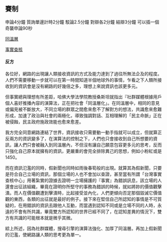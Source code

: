 ## 賽制
申論4分鐘
質詢單邊計時2分鐘
駁論2.5分鐘
對辯各2分鐘
結辯3分鐘
可以插一個奇襲申論90秒

[同溫層](https://www.cw.com.tw/amp/article/5094843)

[事實查核](https://www.facebook.com/216153715706427/posts/761205284534598/?d=n)

#### 反方
各位好，網路的出現讓人類接收資訊的方式及能力達到了過往所無法企及的程度。人們不需要移動一步就可以在第一時間知道半個地球外的事情，乍看之下人類所接收到的資訊會是沒有網路的好幾倍之多，理想上來說資訊也該更多元。

但事實總與理想有所差距，哈佛大學法學院教授桑斯坦就指出『社群媒體根據用戶個人喜好推播內容的演算法，正在把社會「同溫層化」。在同溫層中，相同的意見或偏見被不斷放大，不同立場的群眾之間愈來愈不了解對方的想法，共識愈來愈難形成，加速了政治與社會的兩極化，導致強調對話、互相理解的「民主命脈」正在被侵蝕，民主政府施政效能也愈來愈差。

我方完全同意網路連結了世界，資訊接收只需要動一動手指就可以成立，但就算正反兩方的資訊變多了，在演算法的控制之下，人們也只會接收到自己所想要的資訊，讓人們只會被融入到同溫層內，不但沒有讓自己願意包容更多元的思考，反而只強化自己原本就擁有的資訊，更嚴重的會完全排除異己的思想，例如小粉紅或是1450。

而在資訊氾濫的同時，假新聞也同時如雨後春筍般的出現。就算其為假新聞，只要是符合自己立場的資訊，那個立場的人也不會加以查證，甚至當有所謂「台灣事實查核中心」用著紮實的證據去證明一立場擁護的『事實』為錯誤訊息，該立場的人還會出征該組織，畢竟在證明你所堅守的事務為錯誤的時候，就如將妳的價值觀擊潰。而人在價值觀遭到擊潰時，比起接受並內化，人們更傾向否定那個毀滅它價值觀的東西，各類的出征就是最好的例子。接下來在堅信自己所認知的事情是不可質疑的，在用錯誤的資訊去跟他人互動，而當遇到認知不同或是立場不同的人時，永遠的不會有所共識，畢竟雙方所認知的世界已經不同了，在認知差異的情況下，雙方有共識的可能根本就是微乎其微。

綜上所述，因為社群媒體，搜尋引擎的演算法強化、加厚了同溫層。再加上假新聞的氾濫，使網路讓人類的思考更為單一。